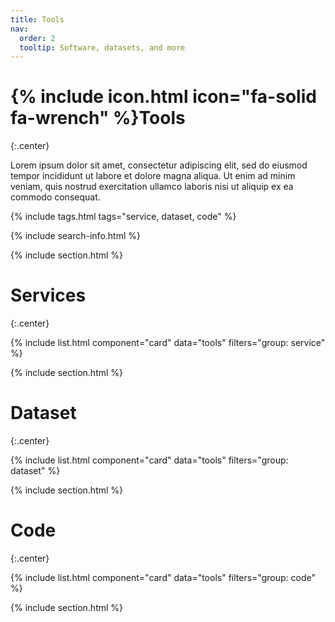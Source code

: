 ```yaml
---
title: Tools
nav:
  order: 2
  tooltip: Software, datasets, and more
---
```


# {% include icon.html icon="fa-solid fa-wrench" %}Tools
{:.center}

Lorem ipsum dolor sit amet, consectetur adipiscing elit, sed do eiusmod tempor incididunt ut labore et dolore magna aliqua.
Ut enim ad minim veniam, quis nostrud exercitation ullamco laboris nisi ut aliquip ex ea commodo consequat.

{% include tags.html tags="service, dataset, code" %}

{% include search-info.html %}

{% include section.html %}

# Services
{:.center}

{% include list.html component="card" data="tools" filters="group: service" %}

{% include section.html %}

# Dataset
{:.center}

{% include list.html component="card" data="tools" filters="group: dataset" %}

{% include section.html %}

# Code
{:.center}

{% include list.html component="card" data="tools" filters="group: code" %}

{% include section.html %}